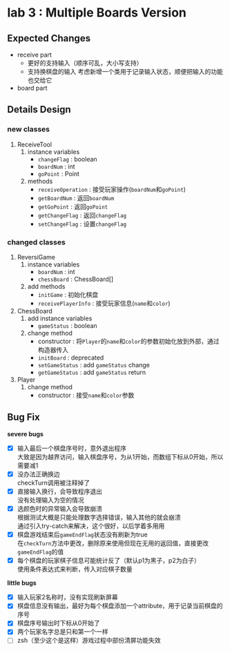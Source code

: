 # lab 3 : Multiple Boards Version

## Expected Changes

- receive part
    - 更好的支持输入（顺序可乱，大小写支持）
    - 支持换棋盘的输入
    考虑新增一个类用于记录输入状态，顺便把输入的功能也交给它
- board part

## Details Design

### new classes

1. ReceiveTool
    1. instance variables
        - `changeFlag` : boolean
        - `boardNum` : int
        - `goPoint` : Point
    2. methods
        - `receiveOperation` : 接受玩家操作(`boardNum`和`goPoint`)
        - `getBoardNum` : 返回`boardNum`
        - `getGoPoint` : 返回`goPoint`
        - `getChangeFlag` : 返回`changeFlag`
        - `setChangeFlag` : 设置`changeFlag`

### changed classes

1. ReversiGame
    1. instance variables
        - `boardNum` : int
        - `chessBoard` : ChessBoard[]
    2. add methods
        - `initGame` : 初始化棋盘
        - `receivePlayerInfo` : 接受玩家信息(`name`和`color`)
2. ChessBoard
    1. add instance variables
        - `gameStatus` : boolean
    2. change method
        - constructor : 将`Player`的`name`和`color`的参数初始化放到外部，通过构造器传入
        - `initBoard` : deprecated
        - `setGameStatus` : add `gameStatus` change
        - `getGameStatus` : add `gameStatus` return
3. Player
    1. change method
        - constructor : 接受`name`和`color`参数

## Bug Fix

**severe bugs**  

- [x] 输入最后一个棋盘序号时，意外退出程序  
    大致是因为越界访问，输入棋盘序号，为从1开始，而数组下标从0开始，所以需要减1
- [x] 没办法正确换边  
    checkTurn调用被注释掉了
- [x] 直接输入换行，会导致程序退出  
    没有处理输入为空的情况
- [x] 选颜色时的异常输入会导致崩溃  
    根据测试大概是只能处理数字选择错误，输入其他的就会崩溃  
    通过引入try-catch来解决，这个很好，以后学着多用用  
- [x] 棋盘游戏结束后`gameEndFlag`状态没有刷新为true  
    在`checkTurn`方法中更改，删除原来使用但现在无用的返回值，直接更改`gameEndFlag`的值  
- [x] 每个棋盘的玩家棋子信息可能统计反了（默认p1为黑子，p2为白子）  
    使用条件表达式来判断，传入对应棋子数量  

**little bugs**  

- [x] 输入玩家2名称时，没有实现刷新屏幕
- [x] 棋盘信息没有输出，最好为每个棋盘添加一个attribute，用于记录当前棋盘的序号
- [x] 棋盘序号输出时下标从0开始了
- [x] 两个玩家名字总是只和第一个一样
- [ ] zsh（至少这个是这样）游戏过程中部份清屏功能失效
